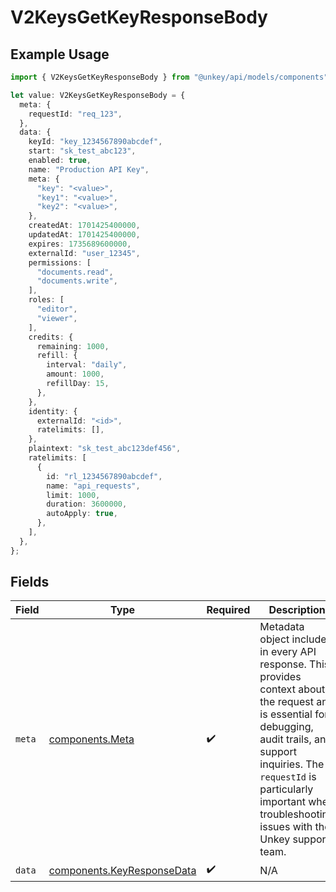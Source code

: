 # V2KeysGetKeyResponseBody

## Example Usage

```typescript
import { V2KeysGetKeyResponseBody } from "@unkey/api/models/components";

let value: V2KeysGetKeyResponseBody = {
  meta: {
    requestId: "req_123",
  },
  data: {
    keyId: "key_1234567890abcdef",
    start: "sk_test_abc123",
    enabled: true,
    name: "Production API Key",
    meta: {
      "key": "<value>",
      "key1": "<value>",
      "key2": "<value>",
    },
    createdAt: 1701425400000,
    updatedAt: 1701425400000,
    expires: 1735689600000,
    externalId: "user_12345",
    permissions: [
      "documents.read",
      "documents.write",
    ],
    roles: [
      "editor",
      "viewer",
    ],
    credits: {
      remaining: 1000,
      refill: {
        interval: "daily",
        amount: 1000,
        refillDay: 15,
      },
    },
    identity: {
      externalId: "<id>",
      ratelimits: [],
    },
    plaintext: "sk_test_abc123def456",
    ratelimits: [
      {
        id: "rl_1234567890abcdef",
        name: "api_requests",
        limit: 1000,
        duration: 3600000,
        autoApply: true,
      },
    ],
  },
};
```

## Fields

| Field                                                                                                                                                                                                                                                           | Type                                                                                                                                                                                                                                                            | Required                                                                                                                                                                                                                                                        | Description                                                                                                                                                                                                                                                     |
| --------------------------------------------------------------------------------------------------------------------------------------------------------------------------------------------------------------------------------------------------------------- | --------------------------------------------------------------------------------------------------------------------------------------------------------------------------------------------------------------------------------------------------------------- | --------------------------------------------------------------------------------------------------------------------------------------------------------------------------------------------------------------------------------------------------------------- | --------------------------------------------------------------------------------------------------------------------------------------------------------------------------------------------------------------------------------------------------------------- |
| `meta`                                                                                                                                                                                                                                                          | [components.Meta](../../models/components/meta.md)                                                                                                                                                                                                              | :heavy_check_mark:                                                                                                                                                                                                                                              | Metadata object included in every API response. This provides context about the request and is essential for debugging, audit trails, and support inquiries. The `requestId` is particularly important when troubleshooting issues with the Unkey support team. |
| `data`                                                                                                                                                                                                                                                          | [components.KeyResponseData](../../models/components/keyresponsedata.md)                                                                                                                                                                                        | :heavy_check_mark:                                                                                                                                                                                                                                              | N/A                                                                                                                                                                                                                                                             |